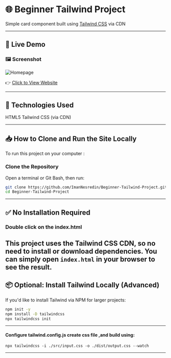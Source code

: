   # 🌐 Beginner Tailwind Project
 
Simple card component built using [Tailwind CSS](https://tailwindcss.com/) via CDN

---

## 🚀 Live Demo
### 🖼️ Screenshot

![Homepage](Picture.png)

👉 [Click to View Website](https://ImanNesredin.github.io/Beginner-Tailwind-Project/)

---
## 🔧 Technologies Used

HTML5 
Tailwind CSS (via CDN)

---
## 📥 How to Clone and Run the Site Locally

To run this project on your computer :

### Clone the Repository

Open a terminal or Git Bash, then run:

```bash
git clone https://github.com/ImanNesredin/Beginner-Tailwind-Project.git
cd Beginner-Tailwind-Project
```
---
## ✅ No Installation Required
### Double click on the index.html

This project uses the Tailwind CSS CDN, so **no need to install or download dependencies**. You can simply open `index.html` in your browser to see the result.
---
## 📦 Optional: Install Tailwind Locally (Advanced)

If you'd like to install Tailwind via NPM for larger projects:

```bash
npm init -y
npm install -D tailwindcss
npx tailwindcss init
```
---

#### Configure tailwind.config.js create css file ,and build using:
```
npx tailwindcss -i ./src/input.css -o ./dist/output.css --watch
```
---
